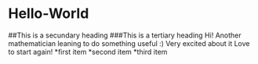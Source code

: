 # Hello-World
##This is a secundary heading
###This is a tertiary heading
Hi! Another mathematician leaning to do something useful :)
Very excited about it
Love to start again!
*first item
*second item
*third item
